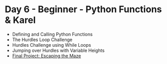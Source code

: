 # Day 6 - Beginner - Python Functions & Karel

- Defining and Calling Python Functions
- The Hurdles Loop Challenge
- Hurdles Challenge using While Loops
- Jumping over Hurdles with Variable Heights
- [Final Project: Escaping the Maze](https://reeborg.ca/reeborg.html?lang=en&mode=python&menu=worlds%2Fmenus%2Freeborg_intro_en.json&name=Maze&url=worlds%2Ftutorial_en%2Fmaze1.json)

